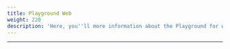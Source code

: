 ```yaml
---
title: Playground Web
weight: 220
description: 'Here, you''ll more information about the Playground for web.'
---
```


---